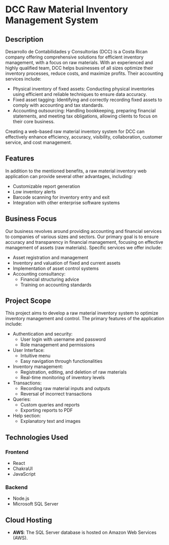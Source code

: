 # DCC Raw Material Inventory Management System

## Description

Desarrollo de Contabilidades y Consultorías (DCC) is a Costa Rican company offering comprehensive solutions for efficient inventory management, with a focus on raw materials. With an experienced and highly qualified team, DCC helps businesses of all sizes optimize their inventory processes, reduce costs, and maximize profits. Their accounting services include:

- Physical inventory of fixed assets: Conducting physical inventories using efficient and reliable techniques to ensure data accuracy.
- Fixed asset tagging: Identifying and correctly recording fixed assets to comply with accounting and tax standards.
- Accounting outsourcing: Handling bookkeeping, preparing financial statements, and meeting tax obligations, allowing clients to focus on their core business.

Creating a web-based raw material inventory system for DCC can effectively enhance efficiency, accuracy, visibility, collaboration, customer service, and cost management.

## Features

In addition to the mentioned benefits, a raw material inventory web application can provide several other advantages, including:

- Customizable report generation
- Low inventory alerts
- Barcode scanning for inventory entry and exit
- Integration with other enterprise software systems

## Business Focus

Our business revolves around providing accounting and financial services to companies of various sizes and sectors. Our primary goal is to ensure accuracy and transparency in financial management, focusing on effective management of assets (raw materials). Specific services we offer include:

- Asset registration and management
- Inventory and valuation of fixed and current assets
- Implementation of asset control systems
- Accounting consultancy:
  - Financial structuring advice
  - Training on accounting standards

## Project Scope

This project aims to develop a raw material inventory system to optimize inventory management and control. The primary features of the application include:

- Authentication and security:
  - User login with username and password
  - Role management and permissions
- User Interface:
  - Intuitive menu
  - Easy navigation through functionalities
- Inventory management:
  - Registration, editing, and deletion of raw materials
  - Real-time monitoring of inventory levels
- Transactions:
  - Recording raw material inputs and outputs
  - Reversal of incorrect transactions
- Queries:
  - Custom queries and reports
  - Exporting reports to PDF
- Help section:
  - Explanatory text and images

## Technologies Used

### Frontend

- React
- ChakraUI
- JavaScript

### Backend

- Node.js
- Microsoft SQL Server

## Cloud Hosting

- **AWS**: The SQL Server database is hosted on Amazon Web Services (AWS).

